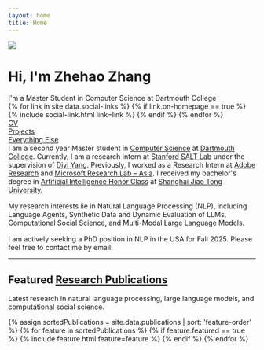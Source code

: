 ```yaml
---
layout: home
title: Home
---
```


<div id="intro-wrapper" class="l-text">
	<div id="intro-title-wrapper">
		<div id="intro-image-wrapper">
			<img id="intro-image" src="/images/zhehao.jpg"></div>
		<div id="intro-title-text-wrapper">
			<h1 id="intro-title">Hi, I'm Zhehao Zhang</h1>
			<div id="intro-subtitle">I'm a Master Student in Computer Science at Dartmouth College</div>
			<div id="intro-title-socials">
				{% for link in site.data.social-links %}
					{% if link.on-homepage == true %}
						{% include social-link.html link=link %}
					{% endif %}
				{% endfor %}
			</div>
		</div>
	</div>
	<!-- <hr class="l-middle home-hr"> -->
	<div id="everything-else" class="l-middle">
		<a href="{{ site.url }}/cv"><div><i class="fa fa-portrait icon icon-right-space"></i>CV</div></a>
		<a href="{{ site.url }}/projects"><div><i class="fa fa-shapes icon icon-right-space"></i>Projects</div></a>
		<a href="{{ site.url }}/everything-else"><div><i class="fa fa-list-ul icon icon-right-space"></i>Everything Else</div></a>
	</div>
	<div>
		I am a second year Master student in <a href="https://web.cs.dartmouth.edu/">Computer Science</a> at <a href="https://home.dartmouth.edu/">Dartmouth College</a>. Currently, I am a research intern at <a href="https://saltlab.stanford.edu/">Stanford SALT Lab</a> under the supervision of <a href="https://cs.stanford.edu/~diyiy/index.html">Diyi Yang</a>. Previously, I worked as a Research Intern at <a href="https://research.adobe.com/">Adobe Research</a> and <a href="https://www.microsoft.com/en-us/research/lab/microsoft-research-asia/">Microsoft Research Lab – Asia</a>. I received my bachelor's degree in <a href="https://zsb.sjtu.edu.cn/web/jdzsb/3810055-3810000002464.htm">Artificial Intelligence Honor Class</a> at <a href="https://en.sjtu.edu.cn/">Shanghai Jiao Tong University</a>.
	</div>
	<div style="height: 1rem"></div>
	<div>
		My research interests lie in Natural Language Processing (NLP), including Language Agents, Synthetic Data and Dynamic Evaluation of LLMs, Computational Social Science, and Multi-Modal Large Language Models.
	</div>
	<div style="height: 1rem"></div>
	<div>
		I am actively seeking a PhD position in NLP in the USA for Fall 2025. Please feel free to contact me by email!
	</div>
</div>

<hr class="l-middle home-hr">

<h2 class="feature-title">Featured <a href="/cv/#publications">Research Publications</a></h2>

<p class="feature-text">
	Latest research in natural language processing, large language models, and computational social science.
</p>

<div class="cover-wrapper cover-wrapper-3-col l-page">
	{% assign sortedPublications = site.data.publications | sort: 'feature-order' %}
	{% for feature in sortedPublications %}
		{% if feature.featured == true %}
			{% include feature.html feature=feature %}
		{% endif %}
	{% endfor %}
</div>




[dartmouth]: https://home.dartmouth.edu/ "Dartmouth College"
[cs]: https://web.cs.dartmouth.edu/ "Dartmouth Computer Science"
[stanford]: https://saltlab.stanford.edu/ "Stanford SALT Lab"
[diyi]: https://cs.stanford.edu/~diyiy/index.html "Diyi Yang"
[adobe]: https://research.adobe.com/ "Adobe Research"
[msra]: https://www.microsoft.com/en-us/research/lab/microsoft-research-asia/ "Microsoft Research Lab – Asia"
[sjtu]: https://en.sjtu.edu.cn/ "Shanghai Jiao Tong University"
[ai-honor]: https://zsb.sjtu.edu.cn/web/jdzsb/3810055-3810000002464.htm "AI Honor Class"